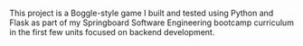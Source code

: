 This project is a Boggle-style game I built and tested using Python and Flask as part of my Springboard Software Engineering bootcamp curriculum in the first few units focused on backend development. 
